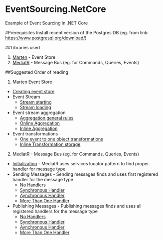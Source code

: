 # EventSourcing.NetCore
Example of Event Sourcing in .NET Core

#Prerequisites
Install recent version of the Postgres DB (eg. from link: https://www.postgresql.org/download/)

##Libraries used
1. [Marten](https://github.com/JasperFx/marten) - Event Store
2. [MediatR](https://github.com/jbogard/MediatR) - Message Bus (eg. for Commands, Queries, Events)

##Suggested Order of reading
1. Marten Event Store
  * [Creating event store](https://github.com/oskardudycz/EventSourcing.NetCore/blob/master/Marten.Integration.Tests/General/StoreInitializationTests.cs)
  * Event Stream
    * [Stream starting](https://github.com/oskardudycz/EventSourcing.NetCore/blob/master/Marten.Integration.Tests/EventStore/Stream/StreamStarting.cs)
    * [Stream loading](https://github.com/oskardudycz/EventSourcing.NetCore/blob/master/Marten.Integration.Tests/EventStore/Stream/StreamLoading.cs)
  * Event stream aggregation
    * [Aggregation general rules](https://github.com/oskardudycz/EventSourcing.NetCore/blob/master/Marten.Integration.Tests/EventStore/Aggregate/AggregationRules.cs)
    * [Online Aggregation](https://github.com/oskardudycz/EventSourcing.NetCore/blob/master/Marten.Integration.Tests/EventStore/Aggregate/EventsAggregation.cs)
    * [Inline Aggregation](https://github.com/oskardudycz/EventSourcing.NetCore/blob/master/Marten.Integration.Tests/EventStore/Aggregate/InlineAggregationStorage.cs)
  * Event transformations
    * [One event to one object transformations](https://github.com/oskardudycz/EventSourcing.NetCore/blob/master/Marten.Integration.Tests/EventStore/Transformations/OneToOneEventTransformations.cs)
    * [Inline Transformation storage](https://github.com/oskardudycz/EventSourcing.NetCore/blob/master/Marten.Integration.Tests/EventStore/Transformations/InlineTransformationsStorage.cs)

2. MediatR - Message Bus (eg. for Commands, Queries, Events)
  * [Initialization](https://github.com/oskardudycz/EventSourcing.NetCore/blob/master/MediatR.Tests/Initialization/Initialization.cs) - MediatR uses services locator pattern to find proper handler for message type
  * Sending Messages - Sending messages finds and uses first registered handler for the message type
    * [No Handlers](https://github.com/oskardudycz/EventSourcing.NetCore/blob/master/MediatR.Tests/Sending/NoHandlers.cs)
    * [Synchronous Handler](https://github.com/oskardudycz/EventSourcing.NetCore/blob/master/MediatR.Tests/Sending/SynchronousHandler.cs)
    * [Aynchronous Handler](https://github.com/oskardudycz/EventSourcing.NetCore/blob/master/MediatR.Tests/Sending/AsynchronousHandler.cs)
    * [More Than One Handler](https://github.com/oskardudycz/EventSourcing.NetCore/blob/master/MediatR.Tests/Sending/MoreThanOneHandler.cs)
  * Publishing Messages - Publishing messages finds and uses all registered handlers for the message type
    * [No Handlers](https://github.com/oskardudycz/EventSourcing.NetCore/blob/master/MediatR.Tests/Publishing/NoHandlers.cs)
    * [Synchronous Handler](https://github.com/oskardudycz/EventSourcing.NetCore/blob/master/MediatR.Tests/Publishing/SynchronousHandler.cs)
    * [Aynchronous Handler](https://github.com/oskardudycz/EventSourcing.NetCore/blob/master/MediatR.Tests/Publishing/AsynchronousHandler.cs)
    * [More Than One Handler](https://github.com/oskardudycz/EventSourcing.NetCore/blob/master/MediatR.Tests/Publishing/MoreThanOneHandler.cs)
